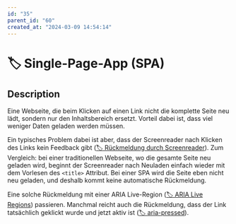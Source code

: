 ```yaml
---
id: "35"
parent_id: "60"
created_at: "2024-03-09 14:54:14"
---
```


# 🏷️ Single-Page-App (SPA)

## Description

Eine Webseite, die beim Klicken auf einen Link nicht die komplette Seite neu lädt, sondern nur den Inhaltsbereich ersetzt. Vorteil dabei ist, dass viel weniger Daten geladen werden müssen.

Ein typisches Problem dabei ist aber, dass der Screenreader nach Klicken des Links kein Feedback gibt ([🏷️ Rückmeldung durch Screenreader](/en/tags/ruckmeldung-durch-screenreader)). Zum Vergleich: bei einer traditionellen Webseite, wo die gesamte Seite neu geladen wird, beginnt der Screenreader nach Neuladen einfach wieder mit dem Vorlesen des `<title>` Attribut. Bei einer SPA wird die Seite eben nicht neu geladen, und deshalb kommt keine automatische Rückmeldung.

Eine solche Rückmeldung mit einer ARIA Live-Region ([🏷️ ARIA Live Regions](/en/tags/aria-live-regions)) passieren. Manchmal reicht auch die Rückmeldung, dass der Link tatsächlich geklickt wurde und jetzt aktiv ist ([🏷️ aria-pressed](/en/tags/aria-pressed)).